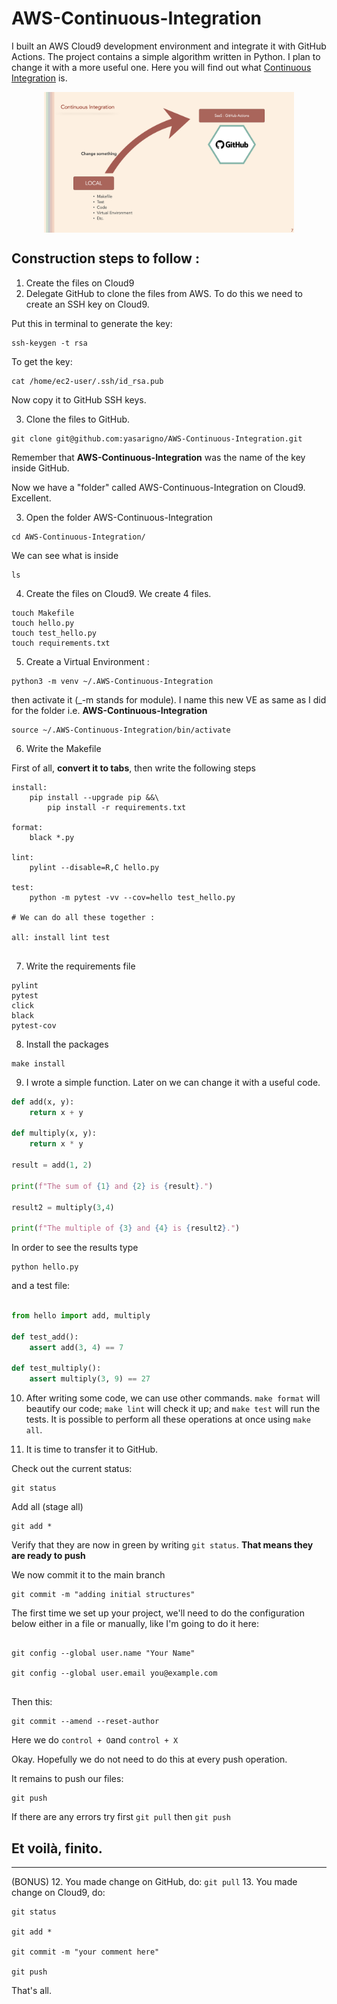 # AWS-Continuous-Integration
I built an AWS Cloud9 development environment and integrate it with GitHub Actions. The project contains a simple algorithm written in Python. I plan to change it with a more useful one.
Here you will find out what [Continuous Integration](https://aws.amazon.com/devops/continuous-integration/) is.

<p align="center">
<img align="center" src="files\continuous_integration.png" style="width: 400px" />
</p>

## Construction steps to follow :

1. Create the files on Cloud9
2. Delegate GitHub to clone the files from AWS. To do this we need to create an SSH key on Cloud9.

Put this in terminal to generate the key:

```
ssh-keygen -t rsa
```
To get the key:
```
cat /home/ec2-user/.ssh/id_rsa.pub
```
Now copy it to GitHub SSH keys.

3. Clone the files to GitHub.

```
git clone git@github.com:yasarigno/AWS-Continuous-Integration.git
```
Remember that **AWS-Continuous-Integration** was the name of the key inside GitHub.

Now we have a "folder" called AWS-Continuous-Integration on Cloud9. Excellent.

3. Open the folder AWS-Continuous-Integration

```
cd AWS-Continuous-Integration/
```
We can see what is inside 
```
ls
```

4. Create the files on Cloud9. We create 4 files.

```
touch Makefile
touch hello.py
touch test_hello.py
touch requirements.txt
```

5. Create a Virtual Environment :

```
python3 -m venv ~/.AWS-Continuous-Integration
```

then activate it (_-m stands for module). I name this new VE as same as I did for the folder i.e. **AWS-Continuous-Integration**

```
source ~/.AWS-Continuous-Integration/bin/activate
```

6. Write the Makefile

First of all, **convert it to tabs**, then write the following steps 

```
install:
	pip install --upgrade pip &&\
		pip install -r requirements.txt
		
format:
	black *.py
	
lint:
	pylint --disable=R,C hello.py
	
test:
	python -m pytest -vv --cov=hello test_hello.py
	
# We can do all these together :

all: install lint test
  
```
7. Write the requirements file

```
pylint
pytest
click
black
pytest-cov
```

8. Install the packages 

```
make install
```

9. I wrote a simple function. Later on we can change it with a useful code.

```python
def add(x, y):
    return x + y
    
def multiply(x, y):
    return x * y

result = add(1, 2)

print(f"The sum of {1} and {2} is {result}.")

result2 = multiply(3,4)

print(f"The multiple of {3} and {4} is {result2}.")
```
In order to see the results type

```
python hello.py
```

and a test file: 

```python

from hello import add, multiply

def test_add():
    assert add(3, 4) == 7
    
def test_multiply():
    assert multiply(3, 9) == 27
```

10. After writing some code, we can use other commands. ``make format`` will beautify our code; ``make lint`` will check it up; and ``make test`` will run the tests. It is possible to perform all these operations at once using ``make all``.

11. It is time to transfer it to GitHub.

Check out the current status:

```
git status
```

Add all (stage all)

```
git add *
```

Verify that they are now in green by writing ``git status``. **That means they are ready to push**

We now commit it to the main branch

```
git commit -m "adding initial structures"
```

The first time we set up your project, we'll need to do the configuration below either in a file or manually, like I'm going to do it here:

```

git config --global user.name "Your Name"

git config --global user.email you@example.com
  
```

Then this:
```
git commit --amend --reset-author

```
Here we do ``control + O``and ``control + X``

Okay. Hopefully we do not need to do this at every push operation.

It remains to push our files:

```
git push
```

If there are any errors try first ``git pull`` then ``git push``

**Et voilà, finito.**
---
---

(BONUS)
12. You made change on GitHub, do: ``git pull``
13. You made change on Cloud9, do:

```
git status

git add *

git commit -m "your comment here"

git push
```
That's all.










